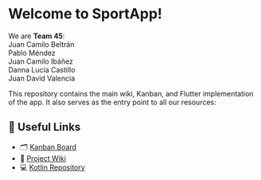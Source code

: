 # Welcome to SportApp!

We are **Team 45**:<br>
Juan Camilo Beltrán<br>
Pablo Méndez<br>
Juan Camilo Ibáñez<br>
Danna Lucía Castillo<br>
Juan David Valencia<br>

This repository contains the main wiki, Kanban, and Flutter implementation of the app. It also serves as the entry point to all our resources:

## 📌 Useful Links
- 🗂️ [Kanban Board](https://github.com/users/vomisa29/projects/1)
- 📖 [Project Wiki](https://github.com/vomisa29/Moviles_T45/wiki/S1MS4)
- 💻 [Kotlin Repository](https://github.com/dalu09/Kotlin-App)
